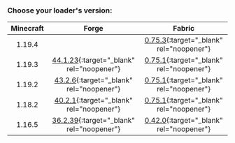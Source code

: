 ### Choose your loader's version:

| Minecraft | Forge                                                                                           | Fabric                                                                                               |
| :-------: | :---------------------------------------------------------------------------------------------: | :--------------------------------------------------------------------------------------------------: |
| 1.19.4    |                                                                                                 | [0.75.3](https://maven.fabricmc.net/docs/fabric-api-0.75.3+1.19.4/){:target="_blank" rel="noopener"} |
| 1.19.3    | [44.1.23](https://ladylexxie.github.io/forge-javadocs/1.19.2/){:target="_blank" rel="noopener"} | [0.75.1](https://maven.fabricmc.net/docs/fabric-api-0.75.1+1.19.3/){:target="_blank" rel="noopener"} |
| 1.19.2    | [43.2.6](https://ladylexxie.github.io/forge-javadocs/1.19.2/){:target="_blank" rel="noopener"}  | [0.75.1](https://maven.fabricmc.net/docs/fabric-api-0.75.1+1.19.2/){:target="_blank" rel="noopener"} |
| 1.18.2    | [40.2.1](https://ladylexxie.github.io/forge-javadocs/1.18.2/){:target="_blank" rel="noopener"}  | [0.75.1](https://maven.fabricmc.net/docs/fabric-api-0.75.1+1.18.2/){:target="_blank" rel="noopener"} |
| 1.16.5    | [36.2.39](https://ladylexxie.github.io/forge-javadocs/1.16.5/){:target="_blank" rel="noopener"} | [0.42.0](https://maven.fabricmc.net/docs/fabric-api-0.42.0+1.16/){:target="_blank" rel="noopener"}   |
